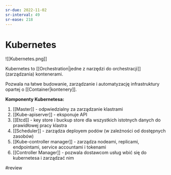 ```yaml
---
sr-due: 2022-11-02
sr-interval: 49
sr-ease: 218
---
```


# Kubernetes

![[Kubernetes.png]]

Kubernetes to [[Orchestration|jedne z narzędzi do orchestracji]] (zarządzania) kontenerami.

Pozwala na łatwe budowanie, zarządzanie i automatyzację infrastruktury opartej o [[Container|kontenery]].

**Komponenty Kubernetesa:**

1. [[Master]] - odpwiedzialny za zarządzanie klastrami
1. [[Kube-apiserver]] - eksponuje API 
2. [[Etcd]] - key store i buckup store dla wszystkich istotnych danych do prawidłowej pracy klastra
3. [[Scheduler]] - zarządza deployem podów (w zależności od dostępnych zasobów)
4. [[Kube-controller manager]] - zarządza nodeami, replicami, endpointami, service accountami i tokenami
5. [[Controller Manager]] - pozwala dostawcom usług wbić się do kubernetesa i zarządzać nim 


#review